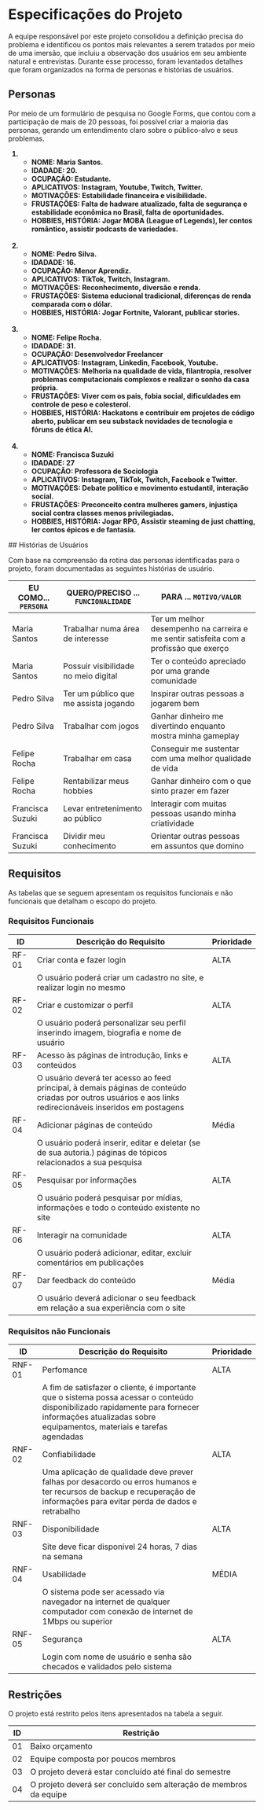 # Especificações do Projeto

A equipe responsável por este projeto consolidou a definição precisa do problema e identificou os pontos mais relevantes a serem tratados por meio de uma imersão, que incluiu a observação dos usuários em seu ambiente natural e entrevistas. Durante esse processo, foram levantados detalhes que foram organizados na forma de personas e histórias de usuários. 

## Personas

Por meio de um formulário de pesquisa no Google Forms, que contou com a participação de mais de 20 pessoas, foi possível criar a maioria das personas, gerando um entendimento claro sobre o público-alvo e seus problemas. 
<b>
1. - NOME: Maria Santos.
   - IDADADE: 20.
   - OCUPAÇÃO: Estudante.
   - APLICATIVOS: Instagram, Youtube, Twitch, Twitter.
   - MOTIVAÇÕES: Estabilidade financeira e visibilidade.
   - FRUSTAÇÕES: Falta de hadware atualizado, falta de segurança e estabilidade econômica no Brasil, falta de oportunidades.
   - HOBBIES, HISTÓRIA: Jogar MOBA (League of Legends), ler contos romântico, assistir podcasts de variedades. 
   <br>
2. - NOME: Pedro Silva.
   - IDADADE: 16.
   - OCUPAÇÃO: Menor Aprendiz.
   - APLICATIVOS: TikTok, Twitch, Instagram.
   - MOTIVAÇÕES: Reconhecimento, diversão e renda.
   - FRUSTAÇÕES: Sistema educional tradicional, diferenças de renda comparada com o dólar.
   - HOBBIES, HISTÓRIA: Jogar Fortnite, Valorant, publicar stories.
   <br>
3. - NOME: Felipe Rocha.
   - IDADADE: 31.
   - OCUPAÇÃO: Desenvolvedor Freelancer
   - APLICATIVOS: Instagram, Linkedin, Facebook, Youtube.
   - MOTIVAÇÕES: Melhoria na qualidade de vida, filantropia, resolver problemas computacionais complexos e realizar o sonho da casa própria.
   - FRUSTAÇÕES: Viver com os pais, fobia social, dificuldades em controle de peso e colesterol.
   - HOBBIES, HISTÓRIA: Hackatons e contribuir em projetos de código aberto, publicar em seu substack novidades de tecnologia e fóruns de ética AI.
   <br>
4. - NOME: Francisca Suzuki
   - IDADADE: 27
   - OCUPAÇÃO: Professora de Sociologia
   - APLICATIVOS: Instagram, TikTok, Twitch, Facebook e Twitter.
   - MOTIVAÇÕES: Debate político e movimento estudantil, interação social.
   - FRUSTAÇÕES: Preconceito contra mulheres gamers, injustiça social contra classes menos privilegiadas.
   - HOBBIES, HISTÓRIA: Jogar RPG, Assistir steaming de just chatting, ler contos épicos e de fantasia.
</b>
## Histórias de Usuários

Com base na compreensão da rotina das personas identificadas para o projeto, foram documentadas as seguintes histórias de usuário. 

|EU COMO... `PERSONA`| QUERO/PRECISO ... `FUNCIONALIDADE` |PARA ... `MOTIVO/VALOR`                 |
|--------------------|------------------------------------|----------------------------------------|
|Maria Santos  | Trabalhar numa área de interesse           | Ter um melhor desempenho na carreira e me sentir satisfeita com a profissão que exerço |
|Maria Santos  | Possuir visibilidade no meio digital       | Ter o conteúdo apreciado por uma grande comunidade |  
|Pedro Silva   | Ter um público que me assista jogando      | Inspirar outras pessoas a jogarem bem |
|Pedro Silva   | Trabalhar com jogos                        | Ganhar dinheiro me divertindo enquanto mostra minha gameplay |
|Felipe Rocha  | Trabalhar em casa                          | Conseguir me sustentar com uma melhor qualidade de vida |
|Felipe Rocha  | Rentabilizar meus hobbies                  | Ganhar dinheiro com o que sinto prazer em fazer |
|Francisca Suzuki | Levar entretenimento ao público         | Interagir com muitas pessoas usando minha criatividade |
|Francisca Suzuki | Dividir meu conhecimento                | Orientar outras pessoas em assuntos que domino |

## Requisitos

As tabelas que se seguem apresentam os requisitos funcionais e não funcionais que detalham o escopo do projeto.

### Requisitos Funcionais

|ID    | Descrição do Requisito  | Prioridade |
|------|-----------------------------------------|----|
|RF-01 | Criar conta e fazer login | ALTA |  
|      | O usuário poderá criar um cadastro no site, e realizar login no mesmo  |
|RF-02 | Criar e customizar o perfil | ALTA |
|      | O usuário poderá personalizar seu perfil inserindo imagem, biografia e nome de usuário |
|RF-03 | Acesso às páginas de introdução, links e conteúdos | ALTA |
|      | O usuário deverá ter acesso ao feed principal, à demais páginas de conteúdo criadas por outros usuários e aos links redirecionáveis inseridos em postagens |
|RF-04 | Adicionar páginas de conteúdo | Média |
|      | O usuário poderá inserir, editar e deletar (se de sua autoria.) páginas de tópicos relacionados a sua pesquisa |
|RF-05 | Pesquisar por informações | ALTA |
|      | O usuário poderá pesquisar por mídias, informações e todo o conteúdo existente no site |
|RF-06 | Interagir na comunidade | ALTA |
|      | O usuário poderá adicionar, editar, excluir comentários em publicações |
|RF-07 | Dar feedback do conteúdo | Média |
|      | O usuário deverá adicionar o seu feedback em relação a sua experiência com o site |


### Requisitos não Funcionais

|ID     | Descrição do Requisito  |Prioridade |
|-------|-------------------------|----|
|RNF-01 | Perfomance | ALTA |
|       | A fim de satisfazer o cliente, é importante que o sistema possa acessar o conteúdo disponibilizado rapidamente para fornecer informações atualizadas sobre equipamentos, materiais e tarefas agendadas | 
|RNF-02 | Confiabilidade |  ALTA |
|       | Uma aplicação de qualidade deve prever falhas por desacordo ou erros humanos e ter recursos de backup e recuperação de informações para evitar perda de dados e retrabalho | 
|RNF-03 | Disponibilidade | ALTA |
|       | Site deve ficar disponível 24 horas, 7 dias na semana |
|RNF-04 | Usabilidade | MÉDIA |
|       | O sistema pode ser acessado via navegador na internet de qualquer computador com conexão de internet de 1Mbps ou superior |
|RNF-05 | Segurança | ALTA |
|       | Login com nome de usuário e senha são checados e validados pelo sistema | 

## Restrições

O projeto está restrito pelos itens apresentados na tabela a seguir.

|ID| Restrição                                             |
|--|-------------------------------------------------------|
|01| Baixo orçamento |
|02| Equipe composta por poucos membros |
|03| O projeto deverá estar concluído até final do semestre |
|04| O projeto deverá ser concluído sem alteração de membros da equipe |

